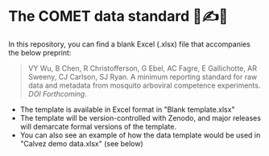 # The COMET data standard 🦟✍️🔢

In this repository, you can find a blank Excel (.xlsx) file that accompanies the below preprint:

> VY Wu, B Chen, R Christofferson, G Ebel, AC Fagre, E Gallichotte, AR Sweeny, CJ Carlson, SJ Ryan. A minimum reporting standard for raw data and metadata from mosquito arboviral competence experiments. _DOI Forthcoming_.

- The template is available in Excel format in "Blank template.xlsx"
- The template will be version-controlled with Zenodo, and major releases will demarcate formal versions of the template. 
- You can also see an example of how the data template would be used in "Calvez demo data.xlsx" (see below)

